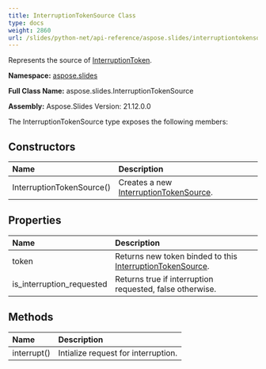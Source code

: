 ```yaml
---
title: InterruptionTokenSource Class
type: docs
weight: 2860
url: /slides/python-net/api-reference/aspose.slides/interruptiontokensource/
---
```


Represents the source of [InterruptionToken](/python-net/api-reference/aspose.slides/interruptiontoken/).

**Namespace:** [aspose.slides](/slides/python-net/api-reference/aspose.slides/)

**Full Class Name:** aspose.slides.InterruptionTokenSource

**Assembly:**  Aspose.Slides Version: 21.12.0.0

The InterruptionTokenSource type exposes the following members:
## **Constructors**
|**Name**|**Description**|
| :- | :- |
|InterruptionTokenSource()|Creates a new [InterruptionTokenSource](/python-net/api-reference/aspose.slides/interruptiontokensource/).|
## **Properties**
|**Name**|**Description**|
| :- | :- |
|token|Returns new token binded to this [InterruptionTokenSource](/python-net/api-reference/aspose.slides/interruptiontokensource/).|
|is_interruption_requested|Returns true if interruption requested, false otherwise.|
## **Methods**
|**Name**|**Description**|
| :- | :- |
|interrupt()|Intialize request for interruption.|
